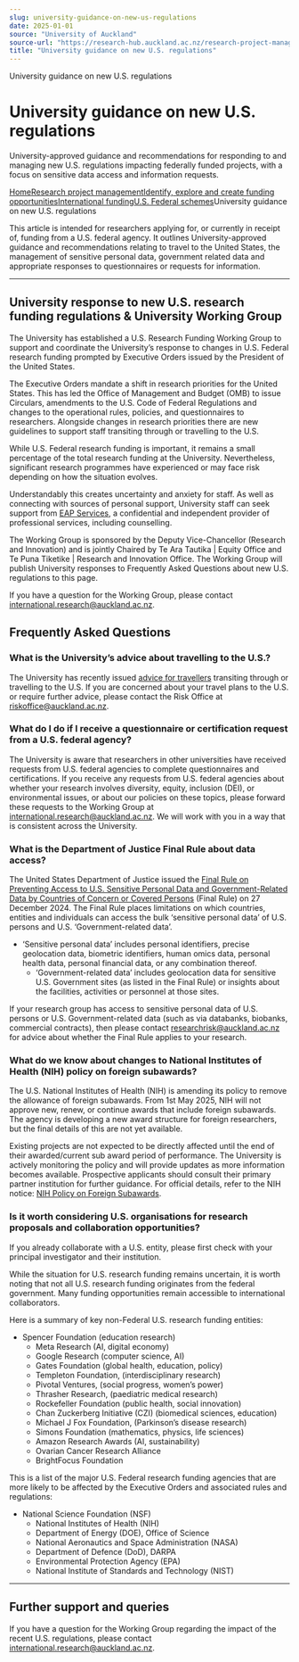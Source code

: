 ```yaml
---
slug: university-guidance-on-new-us-regulations
date: 2025-01-01
source: "University of Auckland"
source-url: "https://research-hub.auckland.ac.nz/research-project-management/identify-explore-and-create-opportunities/international-funding/us-federal-schemes/university-response-to-new-us-regulations"
title: "University guidance on new U.S. regulations"
---
```

University guidance on new U.S. regulations

# University guidance on new U.S. regulations

University-approved guidance and recommendations for responding to and managing new U.S. regulations impacting federally funded projects, with a focus on sensitive data access and information requests.

[Home](https://research-hub.auckland.ac.nz/)[Research project management](https://research-hub.auckland.ac.nz/subhub/research-project-management)[Identify, explore and create funding opportunities](https://research-hub.auckland.ac.nz/subhub/identify-explore-and-create-opportunities)[International funding](https://research-hub.auckland.ac.nz/subhub/international-funding)[U.S. Federal schemes](https://research-hub.auckland.ac.nz/subhub/us-federal-schemes)University guidance on new U.S. regulations

This article is intended for researchers applying for, or currently in receipt of, funding from a U.S. federal agency. It outlines University-approved guidance and recommendations relating to travel to the United States, the management of sensitive personal data, government related data and appropriate responses to questionnaires or requests for information.

---

## University response to new U.S. research funding regulations & University Working Group

The University has established a U.S. Research Funding Working Group to support and coordinate the University’s response to changes in U.S. Federal research funding prompted by Executive Orders issued by the President of the United States.

The Executive Orders mandate a shift in research priorities for the United States. This has led the Office of Management and Budget (OMB) to issue Circulars, amendments to the U.S. Code of Federal Regulations and changes to the operational rules, policies, and questionnaires to researchers. Alongside changes in research priorities there are new guidelines to support staff transiting through or travelling to the U.S.

While U.S. Federal research funding is important, it remains a small percentage of the total research funding at the University. Nevertheless, significant research programmes have experienced or may face risk depending on how the situation evolves.

Understandably this creates uncertainty and anxiety for staff. As well as connecting with sources of personal support, University staff can seek support from [EAP Services](https://www.auckland.ac.nz/en/intranet/work-personal/staff-support/eap.html), a confidential and independent provider of professional services, including counselling.

The Working Group is sponsored by the Deputy Vice-Chancellor (Research and Innovation) and is jointly Chaired by Te Ara Tautika | Equity Office and Te Puna Tiketike | Research and Innovation Office. The Working Group will publish University responses to Frequently Asked Questions about new U.S. regulations to this page.

If you have a question for the Working Group, please contact [international.research@auckland.ac.nz](mailto:international.research@auckland.ac.nz).

## Frequently Asked Questions

### **What is the University’s advice about travelling to the U.S.?**

The University has recently issued [advice for travellers](https://www.auckland.ac.nz/en/intranet/stay-informed/staff-communications/notices/USA-travel-advisory.html) transiting through or travelling to the U.S. If you are concerned about your travel plans to the U.S. or require further advice, please contact the Risk Office at [riskoffice@auckland.ac.nz](mailto:riskoffice@auckland.ac.nz).

### **What do I do if I receive a questionnaire or certification request from a U.S. federal agency?**

The University is aware that researchers in other universities have received requests from U.S. federal agencies to complete questionnaires and certifications. If you receive any requests from U.S. federal agencies about whether your research involves diversity, equity, inclusion (DEI), or environmental issues, or about our policies on these topics, please forward these requests to the Working Group at [international.research@auckland.ac.nz](mailto:international.research@auckland.ac.nz). We will work with you in a way that is consistent across the University.

### **What is the Department of Justice Final Rule about data access?**

The United States Department of Justice issued the [Final Rule on Preventing Access to U.S. Sensitive Personal Data and Government-Related Data by Countries of Concern or Covered Persons](https://www.federalregister.gov/documents/2025/01/08/2024-31486/preventing-access-to-us-sensitive-personal-data-and-government-related-data-by-countries-of-concern) (Final Rule) on 27 December 2024. The Final Rule places limitations on which countries, entities and individuals can access the bulk ‘sensitive personal data’ of U.S. persons and U.S. ‘Government-related data’.

- ‘Sensitive personal data’ includes personal identifiers, precise geolocation data, biometric identifiers, human omics data, personal health data, personal financial data, or any combination thereof.
    - ‘Government-related data’ includes geolocation data for sensitive U.S. Government sites (as listed in the Final Rule) or insights about the facilities, activities or personnel at those sites.
    

If your research group has access to sensitive personal data of U.S. persons or U.S. Government-related data (such as via databanks, biobanks, commercial contracts), then please contact [researchrisk@auckland.ac.nz](mailto:researchrisk@auckland.ac.nz) for advice about whether the Final Rule applies to your research.

### **What do we know about changes to National Institutes of Health (NIH) policy on foreign subawards?**

The U.S. National Institutes of Health (NIH) is amending its policy to remove the allowance of foreign subawards. From 1st May 2025, NIH will not approve new, renew, or continue awards that include foreign subawards. The agency is developing a new award structure for foreign researchers, but the final details of this are not yet available.

Existing projects are not expected to be directly affected until the end of their awarded/current sub award period of performance. The University is actively monitoring the policy and will provide updates as more information becomes available. Prospective applicants should consult their primary partner institution for further guidance. For official details, refer to the NIH notice: [NIH Policy on Foreign Subawards](https://grants.nih.gov/grants/guide/notice-files/NOT-OD-25-104.html).

### **Is it worth considering U.S. organisations for research proposals and collaboration opportunities?**

If you already collaborate with a U.S. entity, please first check with your principal investigator and their institution.

While the situation for U.S. research funding remains uncertain, it is worth noting that not all U.S. research funding originates from the federal government. Many funding opportunities remain accessible to international collaborators.

Here is a summary of key non-Federal U.S. research funding entities:

- Spencer Foundation (education research)
    - Meta Research (AI, digital economy)
    - Google Research (computer science, AI)
    - Gates Foundation (global health, education, policy)
    - Templeton Foundation, (interdisciplinary research)
    - Pivotal Ventures, (social progress, women’s power)
    - Thrasher Research, (paediatric medical research)
    - Rockefeller Foundation (public health, social innovation)
    - Chan Zuckerberg Initiative (CZI) (biomedical sciences, education)
    - Michael J Fox Foundation, (Parkinson’s disease research)
    - Simons Foundation (mathematics, physics, life sciences)
    - Amazon Research Awards (AI, sustainability)
    - Ovarian Cancer Research Alliance
    - BrightFocus Foundation
    

This is a list of the major U.S. Federal research funding agencies that are more likely to be affected by the Executive Orders and associated rules and regulations:

- National Science Foundation (NSF)
    - National Institutes of Health (NIH)
    - Department of Energy (DOE), Office of Science
    - National Aeronautics and Space Administration (NASA)
    - Department of Defence (DoD), DARPA
    - Environmental Protection Agency (EPA)
    - National Institute of Standards and Technology (NIST)
    

---

## Further support and queries

If you have a question for the Working Group regarding the impact of the recent U.S. regulations, please contact [international.research@auckland.ac.nz](mailto:international.research@auckland.ac.nz).